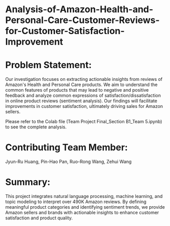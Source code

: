 # Analysis-of-Amazon-Health-and-Personal-Care-Customer-Reviews-for-Customer-Satisfaction-Improvement

# Problem Statement: 
Our investigation focuses on extracting actionable insights from reviews of Amazon's Health and Personal Care products. We aim to understand the common features of products that may lead to negative and positive feedback and analyze common expressions of satisfaction/dissatisfaction in online product reviews (sentiment analysis). Our findings will facilitate improvements in customer satisfaction, ultimately driving sales for Amazon sellers.

Please refer to the Colab file (Team Project Final_Section B1_Team 5.ipynb) to see the complete analysis.

# Contributing Team Member:
Jyun-Ru Huang, 
Pin-Hao Pan,
Ruo-Rong Wang, 
Zehui Wang

# Summary:

This project integrates natural language processing, machine learning, and topic modeling to interpret over 490K Amazon reviews.
By defining meaningful product categories and identifying sentiment trends, we provide Amazon sellers and brands with actionable insights to enhance customer satisfaction and product quality.
